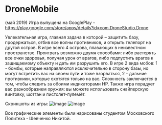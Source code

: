 # DroneMobile
(май 2019) Игра выпущена на GooglePlay  -  https://play.google.com/store/apps/details?id=com.DroneStudio.Drone

Увлекательная игра, главная задача в которой – защитить базу, продержаться, отбив все волны противников, и открыть телепорт на другой остров. В игре всего 4 острова, плавающих в неизвестном пространстве.
Проиграть возможно двумя способами: либо растерять все очки здоровья, получая урон от врагов, либо подпустить врагов к защищаемому объекту и дать им разрушить его.
В игре 2 вида мобов:
1 - бомбы, которые направляются исключительно в сторону базы, но могут встретить вас на своем пути и тоже взорваться,
2 - дальние противники, которые охотятся только на вас. Сложность заключается в том, чтобы следить за обоими индикаторами HP.
Также игра порадует вас разнообразием оружия: вы можете использовать снайперскую винтовку, шотган и пистолет-пулемёт.

Скриншоты из игры:
![image](https://user-images.githubusercontent.com/51047366/186430802-9866d591-0832-4636-917b-3688f13420f9.png)
![image](https://user-images.githubusercontent.com/51047366/186431259-ad463c6f-b894-4bdd-addf-fd031a856d8a.png)

Все графические элементы были нарисованы студентом Московского Политеха -  Шевченко Никитой.
